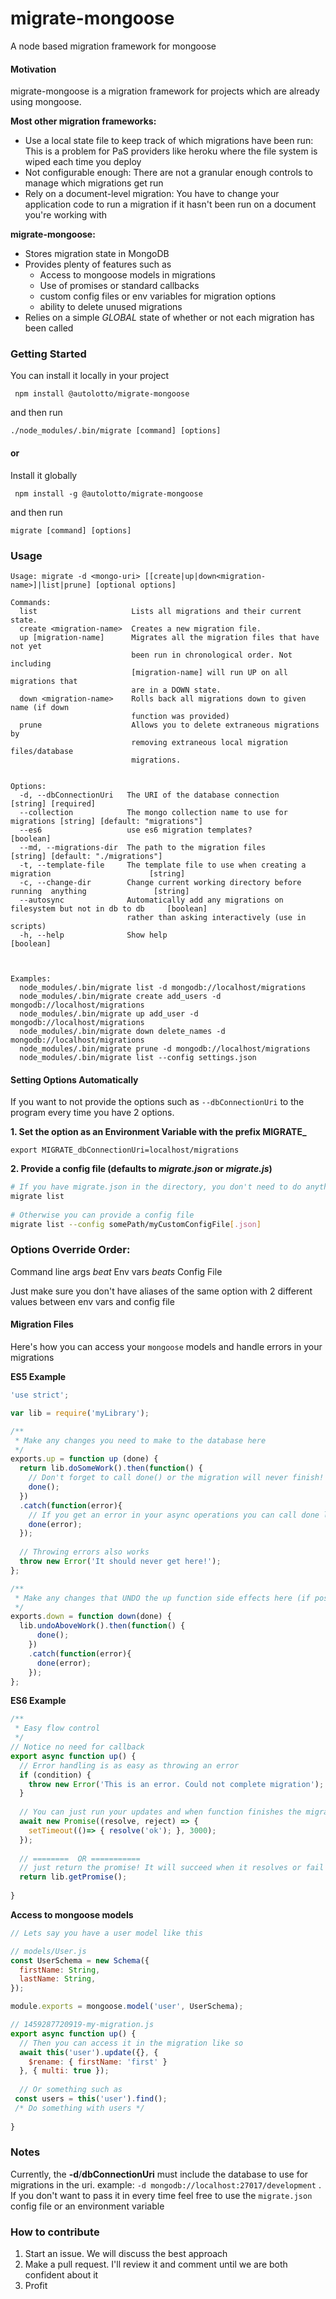 # migrate-mongoose
A node based migration framework for mongoose

#### Motivation
migrate-mongoose is a migration framework for projects which are already using mongoose.
 

**Most other migration frameworks:**
- Use a local state file to keep track of which migrations have been run: This is a problem for PaS providers like heroku where the file system is wiped each time you deploy
- Not configurable enough: There are not a granular enough controls to manage which migrations get run
- Rely on a document-level migration: You have to change your application code to run a migration if it hasn't been run on a document you're working with

**migrate-mongoose:**
- Stores migration state in MongoDB
- Provides plenty of features such as 
    - Access to mongoose models in migrations
    - Use of promises or standard callbacks
    - custom config files or env variables for migration options
    - ability to delete unused migrations
- Relies on a simple *GLOBAL* state of whether or not each migration has been called 
    


### Getting Started
You can install it locally in your project
```
 npm install @autolotto/migrate-mongoose
```
and then run
```
./node_modules/.bin/migrate [command] [options]
```

#### or

Install it globally
```
 npm install -g @autolotto/migrate-mongoose
```
and then run
```
migrate [command] [options]
```

### Usage
```
Usage: migrate -d <mongo-uri> [[create|up|down<migration-name>]|list|prune] [optional options]

Commands:
  list                     Lists all migrations and their current state.
  create <migration-name>  Creates a new migration file.
  up [migration-name]      Migrates all the migration files that have not yet
                           been run in chronological order. Not including
                           [migration-name] will run UP on all migrations that
                           are in a DOWN state.
  down <migration-name>    Rolls back all migrations down to given name (if down
                           function was provided)
  prune                    Allows you to delete extraneous migrations by
                           removing extraneous local migration files/database
                           migrations.
 
 
Options:
  -d, --dbConnectionUri   The URI of the database connection                           [string] [required]
  --collection            The mongo collection name to use for migrations [string] [default: "migrations"]
  --es6                   use es6 migration templates?                                           [boolean]
  --md, --migrations-dir  The path to the migration files               [string] [default: "./migrations"]
  -t, --template-file     The template file to use when creating a migration                      [string]
  -c, --change-dir        Change current working directory before running  anything               [string]
  --autosync              Automatically add any migrations on filesystem but not in db to db     [boolean]
                          rather than asking interactively (use in scripts)
  -h, --help              Show help                                                              [boolean]

 
 
Examples:
  node_modules/.bin/migrate list -d mongodb://localhost/migrations
  node_modules/.bin/migrate create add_users -d mongodb://localhost/migrations
  node_modules/.bin/migrate up add_user -d mongodb://localhost/migrations
  node_modules/.bin/migrate down delete_names -d mongodb://localhost/migrations
  node_modules/.bin/migrate prune -d mongodb://localhost/migrations
  node_modules/.bin/migrate list --config settings.json
```


#### Setting Options Automatically
If you want to not provide the options such as `--dbConnectionUri` to the program every time you have 2 options.

**1. Set the option as an Environment Variable with the prefix MIGRATE_**
```
export MIGRATE_dbConnectionUri=localhost/migrations
```
**2. Provide a config file (defaults to *migrate.json* or *migrate.js*)**
```bash
# If you have migrate.json in the directory, you don't need to do anything
migrate list
 
# Otherwise you can provide a config file
migrate list --config somePath/myCustomConfigFile[.json]
```


### Options Override Order:
Command line args _beat_ Env vars _beats_ Config File

Just make sure you don't have aliases of the same option with 2 different values between env vars and config file


#### Migration Files
Here's how you can access your `mongoose` models and handle errors in your migrations

**ES5 Example**
```javascript
'use strict';

var lib = require('myLibrary');

/**
 * Make any changes you need to make to the database here
 */
exports.up = function up (done) {
  return lib.doSomeWork().then(function() {
    // Don't forget to call done() or the migration will never finish!
    done();
  })
  .catch(function(error){
    // If you get an error in your async operations you can call done like so
    done(error);
  });
  
  // Throwing errors also works
  throw new Error('It should never get here!');
};

/**
 * Make any changes that UNDO the up function side effects here (if possible)
 */
exports.down = function down(done) {
  lib.undoAboveWork().then(function() {
      done();
    })
    .catch(function(error){
      done(error);
    });
};
```

**ES6 Example**
```javascript
/**
 * Easy flow control
 */
// Notice no need for callback 
export async function up() {
  // Error handling is as easy as throwing an error  
  if (condition) {
    throw new Error('This is an error. Could not complete migration');  
  }
  
  // You can just run your updates and when function finishes the migration is assumed to be done!
  await new Promise((resolve, reject) => {
    setTimeout(()=> { resolve('ok'); }, 3000);
  });
  
  // ========  OR ===========
  // just return the promise! It will succeed when it resolves or fail when rejected 
  return lib.getPromise();
  
}
```


**Access to mongoose models**

```javascript
// Lets say you have a user model like this

// models/User.js
const UserSchema = new Schema({
  firstName: String,
  lastName: String,
});

module.exports = mongoose.model('user', UserSchema);

// 1459287720919-my-migration.js
export async function up() {
  // Then you can access it in the migration like so  
  await this('user').update({}, {
    $rename: { firstName: 'first' }
  }, { multi: true });
  
  // Or something such as
 const users = this('user').find();
 /* Do something with users */
 
}
```


### Notes

Currently, the **-d**/**dbConnectionUri**  must include the database to use for migrations in the uri.
example: `-d mongodb://localhost:27017/development` . If you don't want to pass it in every time feel free to use the
`migrate.json` config file or an environment variable


### How to contribute
1. Start an issue. We will discuss the best approach
2. Make a pull request. I'll review it and comment until we are both confident about it
3. Profit
